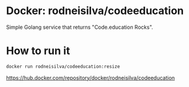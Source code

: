 # Docker: rodneisilva/codeeducation

Simple Golang service that returns "Code.education Rocks".

# How to run it

```bash
docker run rodneisilva/codeeducation:resize
```

https://hub.docker.com/repository/docker/rodneisilva/codeeducation